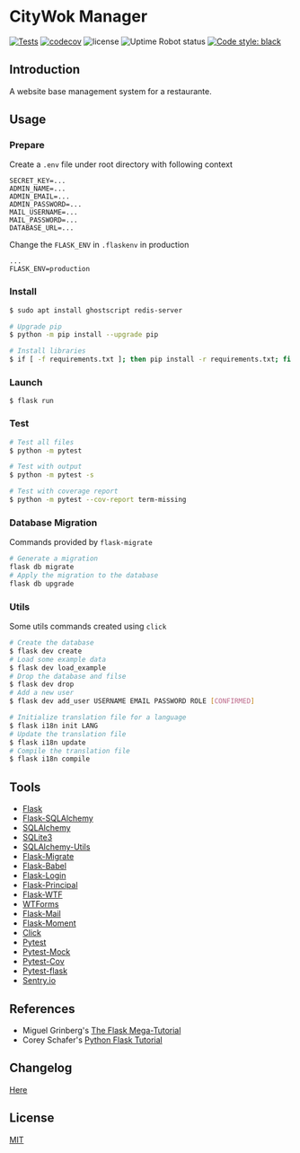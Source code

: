 # CityWok Manager

[![Tests](https://github.com/HenriqueLin/CityWok-Manager/actions/workflows/tests.yml/badge.svg)](https://github.com/HenriqueLin/CityWok-Manager/actions/workflows/tests.yml)
[![codecov](https://codecov.io/gh/HenriqueLin/CityWok-Manager/branch/develop/graph/badge.svg?token=PCSK7B85XY)](https://codecov.io/gh/HenriqueLin/CityWok-Manager)
![license](https://img.shields.io/github/license/HenriqueLin/CityWok-Manager)
![Uptime Robot status](https://img.shields.io/uptimerobot/status/m788531133-9727a88c922e36fa09bd5a3a)
[![Code style: black](https://img.shields.io/badge/code%20style-black-000000.svg)](https://github.com/psf/black)

## Introduction
A website base management system for a restaurante.

## Usage
### Prepare
Create a `.env` file under root directory with following context
```
SECRET_KEY=...
ADMIN_NAME=...
ADMIN_EMAIL=...
ADMIN_PASSWORD=...
MAIL_USERNAME=...
MAIL_PASSWORD=...
DATABASE_URL=...
```
Change the `FLASK_ENV` in `.flaskenv` in production
```
...
FLASK_ENV=production
```
### Install
```sh
$ sudo apt install ghostscript redis-server

# Upgrade pip
$ python -m pip install --upgrade pip

# Install libraries
$ if [ -f requirements.txt ]; then pip install -r requirements.txt; fi
```
### Launch
```
$ flask run
```
### Test
```sh
# Test all files
$ python -m pytest

# Test with output
$ python -m pytest -s

# Test with coverage report
$ python -m pytest --cov-report term-missing
```
### Database Migration
Commands provided by `flask-migrate`
```sh
# Generate a migration
flask db migrate
# Apply the migration to the database
flask db upgrade
```

### Utils
Some utils commands created using `click`
```sh
# Create the database
$ flask dev create
# Load some example data
$ flask dev load_example
# Drop the database and filse
$ flask dev drop
# Add a new user
$ flask dev add_user USERNAME EMAIL PASSWORD ROLE [CONFIRMED]

# Initialize translation file for a language
$ flask i18n init LANG
# Update the translation file
$ flask i18n update
# Compile the translation file
$ flask i18n compile
```

## Tools
- [Flask](https://flask.palletsprojects.com/en/2.0.x/)
- [Flask-SQLAlchemy](https://flask-sqlalchemy.palletsprojects.com/)
- [SQLAlchemy](https://www.sqlalchemy.org/)
- [SQLite3](https://www.sqlite.org/)
- [SQLAlchemy-Utils](https://sqlalchemy-utils.readthedocs.io/en/latest/)
- [Flask-Migrate](https://flask-migrate.readthedocs.io/en/latest/)
- [Flask-Babel](https://flask-babel.tkte.ch/#)
- [Flask-Login](https://flask-login.readthedocs.io/en/latest/)
- [Flask-Principal](https://pythonhosted.org/Flask-Principal/)
- [Flask-WTF](https://flask-wtf.readthedocs.io/en/0.15.x/)
- [WTForms](https://wtforms.readthedocs.io/en/2.3.x/)
- [Flask-Mail](https://pythonhosted.org/Flask-Mail/)
- [Flask-Moment](https://flask-moment.readthedocs.io/en/latest/)
- [Click](https://click.palletsprojects.com/en/8.0.x/)
- [Pytest](https://docs.pytest.org/en/6.2.x/)
- [Pytest-Mock](https://github.com/pytest-dev/pytest-mock/)
- [Pytest-Cov](https://github.com/pytest-dev/pytest-cov)
- [Pytest-flask](https://pytest-flask.readthedocs.io/en/latest/)
- [Sentry.io](https://docs.sentry.io/platforms/python/guides/flask/)

## References
- Miguel Grinberg's [The Flask Mega-Tutorial](https://blog.miguelgrinberg.com/post/the-flask-mega-tutorial-part-i-hello-world)
- Corey Schafer's [Python Flask Tutorial](https://www.youtube.com/watch?v=MwZwr5Tvyxo&list=PL-osiE80TeTs4UjLw5MM6OjgkjFeUxCYH)

## Changelog
[Here](CHANGELOG.md)

## License
[MIT](LICENSE.txt)
